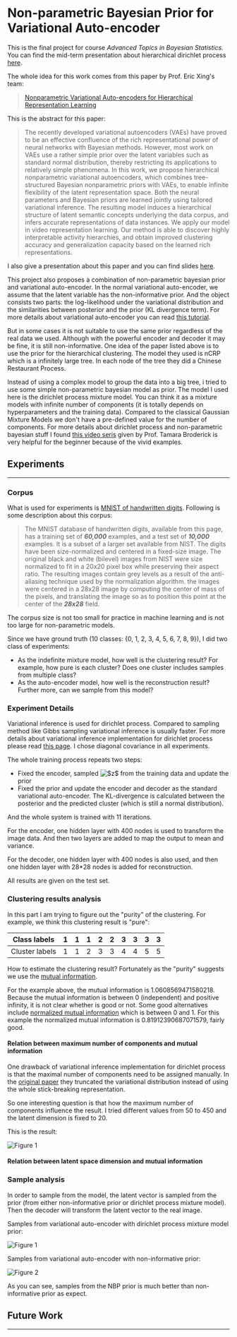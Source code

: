 # Non-parametric Bayesian Prior for Variational Auto-encoder

This is the final project for course *Advanced Topics in Bayesian Statistics*.
You can find the mid-term presentation about hierarchical dirichlet process [here](http://myemacs.com/2017/04/06/Hierarchical-Dirichlet-Process/).

 The whole idea for this work comes from this paper by Prof. Eric Xing's team:

 > [Nonparametric Variational Auto-encoders for Hierarchical Representation Learning](https://arxiv.org/abs/1703.07027)

 This is the abstract for this paper:

 > The recently developed variational autoencoders (VAEs) have proved to be an effective confluence of the rich representational power of neural networks with Bayesian methods. However, most work on VAEs use a rather simple prior over the latent variables such as standard normal distribution, thereby restricting its applications to relatively simple phenomena. In this work, we propose hierarchical nonparametric variational autoencoders, which combines tree-structured Bayesian nonparametric priors with VAEs, to enable infinite flexibility of the latent representation space. Both the neural parameters and Bayesian priors are learned jointly using tailored variational inference. The resulting model induces a hierarchical structure of latent semantic concepts underlying the data corpus, and infers accurate representations of data instances. We apply our model in video representation learning. Our method is able to discover highly interpretable activity hierarchies, and obtain improved clustering accuracy and generalization capacity based on the learned rich representations.

 I also give a presentation about this paper and you can find slides [here](http://myemacs.com).

 This project also proposes a combination of non-parametric bayesian prior and variational auto-encoder.
 In the normal variational auto-encoder, we assume that the latent variable has the non-informative prior.
 And the object consists two parts: the log-likelihood under the variational distribution and the similarities between posterior and the prior (KL divergence term).
 For more details about variational auto-encoder you can read [this tutorial](kvfrans.com/variational-autoencoders-explained/).

 But in some cases it is not suitable to use the same prior regardless of the real data we used.
 Although with the powerful encoder and decoder it may be fine, it is still non-informative.
 One idea of the paper listed above is to use the prior for the hierarchical clustering.
 The model they used is nCRP which is a infinitely large tree.
 In each node of the tree they did a Chinese Restaurant Process.

 Instead of using a complex model to group the data into a big tree, i tried to use some simple non-parametric bayesian model as prior.
 The model I used here is the dirichlet process mixture model.
 You can think it as a mixture models with infinite number of components (it is totally depends on hyperparameters and the training data).
 Compared to the classical Gaussian Mixture Models we don't have a pre-defined value for the number of components.
 For more details about dirichlet process and non-parametric bayesian stuff I found [this video seris](https://www.youtube.com/watch?v=kKZkNUvsJ4M) given by Prof. Tamara Broderick is very helpful for the beginner because of the vivid examples.

 ## Experiments
 ------

 ### Corpus

 What is used for experiments is [MNIST of handwritten digits](http://yann.lecun.com/exdb/mnist/).
 Following is some description about this corpus:

 >The MNIST database of handwritten digits, available from this page, has a training set of ***60,000*** examples, and a test set of ***10,000*** examples. It is a subset of a larger set available from NIST. The digits have been size-normalized and centered in a fixed-size image.
 >The original black and white (bilevel) images from NIST were size normalized to fit in a 20x20 pixel box while preserving their aspect ratio. The resulting images contain grey levels as a result of the anti-aliasing technique used by the normalization algorithm. the images were centered in a 28x28 image by computing the center of mass of the pixels, and translating the image so as to position this point at the center of the ***28x28*** field.

 The corpus size is not too small for practice in machine learning and is not too large for non-parametric models.

 Since we have ground truth (10 classes: {0, 1, 2, 3, 4, 5, 6, 7, 8, 9}), I did two class of experiments:

  * As the indefinite mixture model, how well is the clustering result? For example, how pure is each cluster? Does one cluster includes samples from multiple class?
  * As the auto-encoder model, how well is the reconstruction result? Further more, can we sample from this model?

 ### Experiment Details
 Variational inference is used for dirichlet process.
 Compared to sampling method like Gibbs sampling variational inference is usually faster.
 For more details about variational inference implementation for dirichlet process please read [this page](http://scikit-learn.org/stable/modules/dp-derivation.html).
 I chose diagonal covariance in all experiments.

 The whole training process repeats two steps:
 * Fixed the encoder, sampled <img src="https://latex.codecogs.com/gif.latex?$z$" title="$z$" /> from the training data and update the prior
 * Fixed the prior and update the encoder and decoder as the standard variational auto-encoder. The KL-divergence is calculated between the posterior and the predicted cluster (which is still a normal distribution).

 And the whole system is trained with 11 iterations.

 For the encoder, one hidden layer with 400 nodes is used to transform the image data. And then two layers are added to map the output to mean and variance.

 For the decoder, one hidden layer with 400 nodes is also used, and then one hidden layer with 28*28 nodes is added for reconstruction.

 All results are given on the test set.

 ### Clustering results analysis

 In this part I am trying to figure out the "purity" of the clustering.
 For example, we think this clustering result is "pure":

  |Class labels | 1 | 1 | 1 | 2 | 2 | 3 | 3 | 3 | 3 |
  |-------------|---|---|---|---|---|---|---|---|---|
  |Cluster labels | 1 | 1 | 2 | 3 | 3 | 4 | 4 | 5 | 5 |

 How to estimate the clustering result?
 Fortunately as the "purity" suggests we use the [mutual information](https://en.wikipedia.org/wiki/Mutual_information).

 For the example above, the mutual information is 1.0608569471580218.
 Because the mutual information is between 0 (independent) and positive infinity, it is not clear whether is good or not.
 Some good alternatives include [normalized mutual information](http://scikit-learn.org/stable/modules/generated/sklearn.metrics.normalized_mutual_info_score.html#sklearn.metrics.normalized_mutual_info_score) which is between 0 and 1.
 For this example the normalized mutual information is 0.81912390687071579, fairly good.

 #### Relation between maximum number of components and mutual information

 One drawback of variational inference implementation for dirichlet process is that the maximal number of components need to be assigned manually.
 In the [original paper](http://www.cs.columbia.edu/~blei/papers/BleiJordan2004.pdf) they truncated the variational distribution instead of using the whole stick-breaking representation.

 So one interesting question is that how the maximum number of components influence the result.
 I tried different values from 50 to 450 and the latent dimension is fixed to 20.

 This is the result:

![Figure 1](https://github.com/bobchennan/VAE_NBP/raw/master/vis1.png "Connection between maximum number of components and mutual information")

 #### Relation between latent space dimension and mutual information

 ### Sample analysis
 In order to sample from the model, the latent vector is sampled from the prior (from either non-informative prior or dirichlet process mixture model).
 Then the decoder will transform the latent vector to the real image.

 Samples from variational auto-encoder with dirichlet process mixture model prior:

![Figure 1](https://github.com/bobchennan/VAE_NBP/raw/master/gen_dp.png "Samples from variational auto-encoder with dirichlet process mixture model prior")

Samples from variational auto-encoder with non-informative prior:

![Figure 2](https://github.com/bobchennan/VAE_NBP/raw/master/gen_normal.png "Samples from variational auto-encoder with non-informative prior")

As you can see, samples from the NBP prior is much better than non-informative prior as expect.

 ## Future Work
 ------
